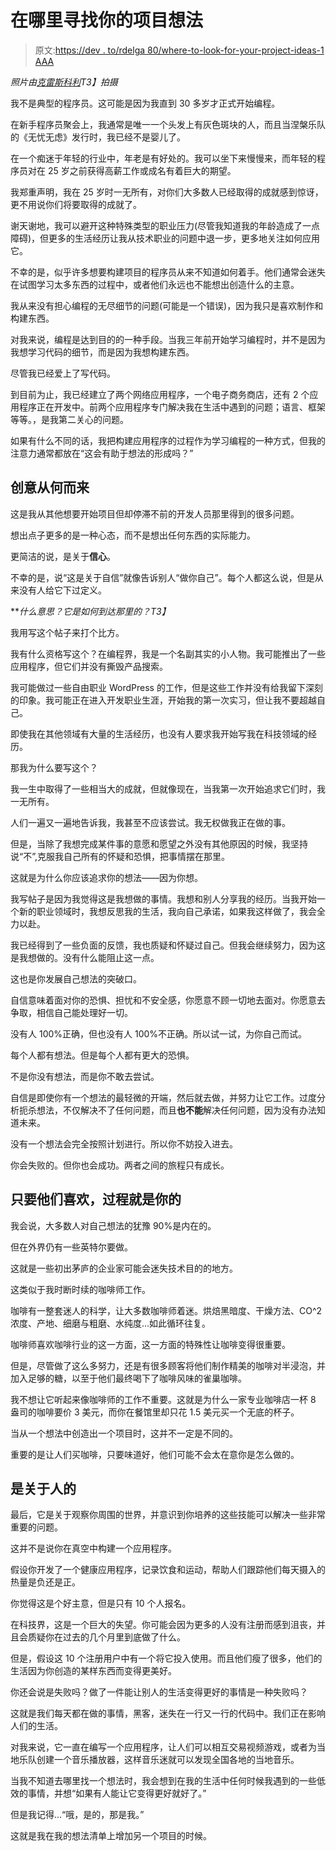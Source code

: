 # 在哪里寻找你的项目想法

> 原文:[https://dev . to/rdelga 80/where-to-look-for-your-project-ideas-1 AAA](https://dev.to/rdelga80/where-to-look-for-your-project-ideas-1aaa)

*照片由[克雷斯科利](https://unsplash.com/photos/82TpEld0_e4?utm_source=unsplash&utm_medium=referral&utm_content=creditCopyText)T3】拍摄*

我不是典型的程序员。这可能是因为我直到 30 多岁才正式开始编程。

在新手程序员聚会上，我通常是唯一一个头发上有灰色斑块的人，而且当涅槃乐队的《无忧无虑》发行时，我已经不是婴儿了。

在一个痴迷于年轻的行业中，年老是有好处的。我可以坐下来慢慢来，而年轻的程序员对在 25 岁之前获得高薪工作或成名有着巨大的期望。

我郑重声明，我在 25 岁时一无所有，对你们大多数人已经取得的成就感到惊讶，更不用说你们将要取得的成就了。

谢天谢地，我可以避开这种特殊类型的职业压力(尽管我知道我的年龄造成了一点障碍)，但更多的生活经历让我从技术职业的问题中退一步，更多地关注如何应用它。

不幸的是，似乎许多想要构建项目的程序员从来不知道如何着手。他们通常会迷失在试图学习太多东西的过程中，或者他们永远也不能想出创造什么的主意。

我从来没有担心编程的无尽细节的问题(可能是一个错误)，因为我只是喜欢制作和构建东西。

对我来说，编程是达到目的的一种手段。当我三年前开始学习编程时，并不是因为我想学习代码的细节，而是因为我想构建东西。

尽管我已经爱上了写代码。

到目前为止，我已经建立了两个网络应用程序，一个电子商务商店，还有 2 个应用程序正在开发中。前两个应用程序专门解决我在生活中遇到的问题；语言、框架等等。，是我第二关心的问题。

如果有什么不同的话，我把构建应用程序的过程作为学习编程的一种方式，但我的注意力通常都放在“这会有助于想法的形成吗？”

## [](#where-did-the-ideas-come-from)创意从何而来

这是我从其他想要开始项目但却停滞不前的开发人员那里得到的很多问题。

想出点子更多的是一种心态，而不是想出任何东西的实际能力。

更简洁的说，是关于**信心**。

不幸的是，说“这是关于自信”就像告诉别人“做你自己”。每个人都这么说，但是从来没有人给它下过定义。

***什么意思？它是如何到达那里的？*T3】**

我用写这个帖子来打个比方。

我有什么资格写这个？在编程界，我是一个名副其实的小人物。我可能推出了一些应用程序，但它们并没有撕毁产品搜索。

我可能做过一些自由职业 WordPress 的工作，但是这些工作并没有给我留下深刻的印象。我可能正在进入开发职业生涯，开始我的第一次实习，但让我不要超越自己。

即使我在其他领域有大量的生活经历，也没有人要求我开始写我在科技领域的经历。

那我为什么要写这个？

我一生中取得了一些相当大的成就，但就像现在，当我第一次开始追求它们时，我一无所有。

人们一遍又一遍地告诉我，我甚至不应该尝试。我无权做我正在做的事。

但是，当除了我想完成某件事的意愿和愿望之外没有其他原因的时候，我坚持说“不”,克服我自己所有的怀疑和恐惧，把事情摆在那里。

这就是为什么你应该追求你的想法——因为你想。

我写帖子是因为我觉得这是我想做的事情。我想和别人分享我的经历。当我开始一个新的职业领域时，我想反思我的生活，我向自己承诺，如果我这样做了，我会全力以赴。

我已经得到了一些负面的反馈，我也质疑和怀疑过自己。但我会继续努力，因为这是我想做的。没有什么能阻止这一点。

这也是你发展自己想法的突破口。

自信意味着面对你的恐惧、担忧和不安全感，你愿意不顾一切地去面对。你愿意去争取，相信自己能处理好一切。

没有人 100%正确，但也没有人 100%不正确。所以试一试，为你自己而试。

每个人都有想法。但是每个人都有更大的恐惧。

不是你没有想法，而是你不敢去尝试。

自信是即使你有一个想法的最轻微的开端，然后就去做，并努力让它工作。过度分析扼杀想法，不仅解决不了任何问题，而且**也不能**解决任何问题，因为没有办法知道未来。

没有一个想法会完全按照计划进行。所以你不妨投入进去。

你会失败的。但你也会成功。两者之间的旅程只有成长。

## [](#as-long-as-they-love-it-the-process-is-yours)只要他们喜欢，过程就是你的

我会说，大多数人对自己想法的犹豫 90%是内在的。

但在外界仍有一些英特尔要做。

这就是一些初出茅庐的企业家可能会迷失技术目的的地方。

这类似于我时断时续的咖啡师工作。

咖啡有一整套迷人的科学，让大多数咖啡师着迷。烘焙黑暗度、干燥方法、CO^2 浓度、产地、细磨与粗磨、水纯度...如此循环往复。

咖啡师喜欢咖啡行业的这一方面，这一方面的特殊性让咖啡变得很重要。

但是，尽管做了这么多努力，还是有很多顾客将他们制作精美的咖啡对半浸泡，并加入足够的糖，以至于他们最终喝下了咖啡风味的雀巢咖啡。

我不想让它听起来像咖啡师的工作不重要。这就是为什么一家专业咖啡店一杯 8 盎司的咖啡要价 3 美元，而你在餐馆里却只花 1.5 美元买一个无底的杯子。

当从一个想法中创造出一个项目时，这并不一定是不同的。

重要的是让人们买咖啡，只要味道好，他们可能不会太在意你是怎么做的。

## [](#its-about-the-people)是关于人的

最后，它是关于观察你周围的世界，并意识到你培养的这些技能可以解决一些非常重要的问题。

这并不是说你在真空中构建一个应用程序。

假设你开发了一个健康应用程序，记录饮食和运动，帮助人们跟踪他们每天摄入的热量是负还是正。

你觉得这是个好主意，但是只有 10 个人报名。

在科技界，这是一个巨大的失望。你可能会因为更多的人没有注册而感到沮丧，并且会质疑你在过去的几个月里到底做了什么。

但是，假设这 10 个注册用户中有一个将它投入使用。而且他们瘦了很多，他们的生活因为你创造的某样东西而变得更美好。

你还会说是失败吗？做了一件能让别人的生活变得更好的事情是一种失败吗？

这就是我们每天都在做的事情，黑客，迷失在一行又一行的代码中。我们正在影响人们的生活。

对我来说，它一直在编写一个应用程序，让人们可以相互交易视频游戏，或者为当地乐队创建一个音乐播放器，这样音乐迷就可以发现全国各地的当地音乐。

当我不知道去哪里找一个想法时，我会想到在我的生活中任何时候我遇到的一些低效的事情，并想“如果有人能让它变得更好就好了。”

但是我记得...“哦，是的，那是我。”

这就是我在我的想法清单上增加另一个项目的时候。